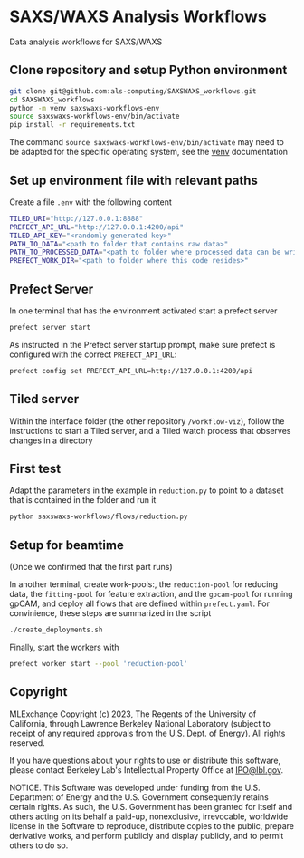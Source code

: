 # SAXS/WAXS Analysis Workflows

Data analysis workflows for SAXS/WAXS

## Clone repository and setup Python environment

```bash
git clone git@github.com:als-computing/SAXSWAXS_workflows.git
cd SAXSWAXS_workflows
python -m venv saxswaxs-workflows-env
source saxswaxs-workflows-env/bin/activate
pip install -r requirements.txt
```

The command `source saxswaxs-workflows-env/bin/activate` may need to be adapted for the specific operating system, see the [venv](https://docs.python.org/3/library/venv.html) documentation

## Set up environment file with relevant paths

Create a file `.env` with the following content

```bash
TILED_URI="http://127.0.0.1:8888"
PREFECT_API_URL="http://127.0.0.1:4200/api"
TILED_API_KEY="<randomly generated key>"
PATH_TO_DATA="<path to folder that contains raw data>"
PATH_TO_PROCESSED_DATA="<path to folder where processed data can be written>"
PREFECT_WORK_DIR="<path to folder where this code resides>"
```

## Prefect Server

In one terminal that has the environment activated start a prefect server

```bash
prefect server start
```

As instructed in the Prefect server startup prompt, make sure prefect is configured with the correct `PREFECT_API_URL`:

```bash
prefect config set PREFECT_API_URL=http://127.0.0.1:4200/api
```

## Tiled server

Within the interface folder (the other repository `/workflow-viz`), follow the instructions to start a Tiled server, and a Tiled watch process that observes changes in a directory

## First test

Adapt the parameters in the example in `reduction.py` to point to a dataset that is contained in the folder and run it

```bash
python saxswaxs-workflows/flows/reduction.py
```

## Setup for beamtime

(Once we confirmed that the first part runs)

In another terminal, create work-pools:, the `reduction-pool` for reducing data, the `fitting-pool` for feature extraction, and the `gpcam-pool` for running gpCAM,
and deploy all flows that are defined within `prefect.yaml`. For convinience, these steps are summarized in the script

```bash
./create_deployments.sh
```

Finally, start the workers with

```bash
prefect worker start --pool 'reduction-pool'
```

## Copyright

MLExchange Copyright (c) 2023, The Regents of the University of California, through Lawrence Berkeley National Laboratory (subject to receipt of any required approvals from the U.S. Dept. of Energy). All rights reserved.

If you have questions about your rights to use or distribute this software, please contact Berkeley Lab's Intellectual Property Office at <IPO@lbl.gov>.

NOTICE.  This Software was developed under funding from the U.S. Department of Energy and the U.S. Government consequently retains certain rights.  As such, the U.S. Government has been granted for itself and others acting on its behalf a paid-up, nonexclusive, irrevocable, worldwide license in the Software to reproduce, distribute copies to the public, prepare derivative works, and perform publicly and display publicly, and to permit others to do so.

